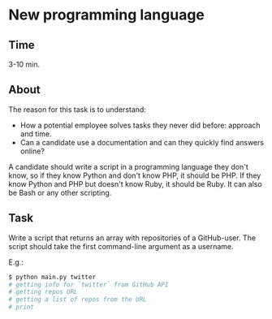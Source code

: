 # New programming language

## Time

3-10 min.


## About

The reason for this task is to understand:

* How a potential employee solves tasks they never did before: approach and time.
* Can a candidate use a documentation and can they quickly find answers online?

A candidate should write a script in a programming language they don't know, so if they know Python and don't know PHP, it should be PHP. If they know Python and PHP but doesn't know Ruby, it should be Ruby. It can also be Bash or any other scripting.


## Task

Write a script that returns an array with repositories of a GitHub-user. The script should take the first command-line argument as a username.

E.g.:

```bash
$ python main.py twitter
# getting info for `twitter` from GitHub API
# getting repos URL
# getting a list of repos from the URL
# print
```